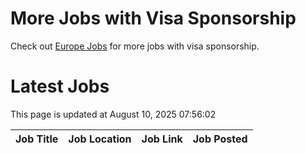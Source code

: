 # More Jobs with Visa Sponsorship

Check out [Europe Jobs](https://github.com/sureshparimi/europejobs#latest-jobs) for more jobs with visa sponsorship.

# Latest Jobs

This page is updated at August 10, 2025 07:56:02

| Job Title | Job Location | Job Link | Job Posted |
| --- | --- | --- | --- |
